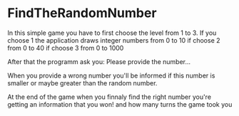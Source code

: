 # FindTheRandomNumber


In this simple game you have to first choose the level from 1 to 3.
If you choose 1 the application draws integer numbers from 0 to 10
if choose 2 from 0 to 40
if choose 3 from 0 to 1000

After that the programm ask you:
Please provide the number...

When you provide a wrong number you'll be informed
if this number is smaller or maybe greater than the random 
number.

At the end of the game when you finnaly find the right number 
you're getting an information that you won! and how many turns 
the game took you

